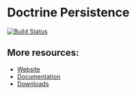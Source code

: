 # Doctrine Persistence

[![Build Status](https://travis-ci.org/doctrine/persistence.png)](https://travis-ci.org/doctrine/persistence)

## More resources:

* [Website](https://www.doctrine-project.org/)
* [Documentation](https://www.doctrine-project.org/projects/persistence/en/latest/)
* [Downloads](https://github.com/doctrine/persistence/releases)
